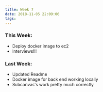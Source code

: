 ```yaml
---
title: Week 7
date: 2018-11-05 22:09:06
tags:
---
```


### This Week:
* Deploy docker image to ec2
* Interviews!!!

### Last Week:
* Updated Readme
* Docker image for back end working locally
* Subcanvas's work pretty much correctly